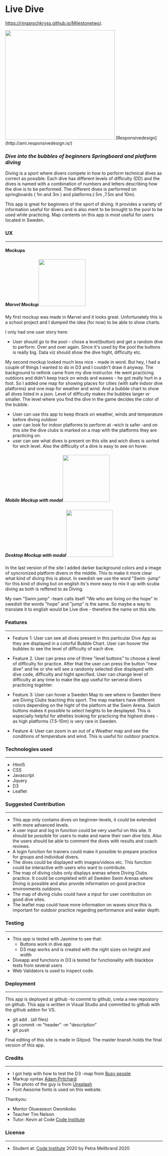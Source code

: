 # Live Dive

https://ringarochkryss.github.io/Milestonetwo/.

<img src="https://github.com/ringarochkryss/Milestonetwo/blob/master/Readme%20Images/responsive%20amiresponsivedesignis.png" height="350">
[Responsivedesign](http://ami.responsivedesign.is/)

### *Dive into the bubbles of beginners Springboard and platform diving* 

Diving is a sport where divers compete in how to perform technical dives as correct as possible. Each dive has different levels of difficulty (DD) and the dives is named with a combination of numbers and letters describing how the dive is to be performed. The different dives is performed on springboards ( 1m and 3m ) and platforms:( 5m ,7.5m and 10m). 

This app is great for beginners of the sport of diving. It provides a variety of information useful for divers and is also ment to be brought to the pool to be used while practicing. Map contents on this app is most useful for users located in Sweden.  

### UX
---
#### Mockups 
##### Marvel Mockup<img src="https://github.com/ringarochkryss/Milestonetwo/blob/master/assets/images/marvel%20mockup%20.png" height="150">
My first mockup was made in Marvel and it looks great. Unfortunately this is a school project and  I dumped the idea (for now) to be able to show charts. 

I only had one user story here:

* User should go to the pool - chose a level(button) and get a random dive to perform. Over and over again. Since it's used by the pool the buttons is really big.
Data viz should show the dive hight, difficulty etc.

My second mockup looked much less nice - made in word. But hey, I had a couple of things I wanted to do in D3 and I couldn't draw
it anyway. The background to rethink came from my dive instructor. He went practicing outdoors and didn't keep track on winds
and wawes - he got really hurt in a foot.  So I added one map for showing places for cities (with safe indoor dive platforms) and one map for weather and wind. 
And a bubble chart to show all dives listed in a json. Level of difficulty makes the bubbles larger or smaller. The level where you find the dive in the game decides the color of the bubble. 


* User can use this app to keep thrack on weather, winds and temperature before diving outdoor
* user can look for indoor platforms to perform at -wich is safer -and on this site the dive clubs is marked on a map with the platforms they are practicing on. 
* user can see what dives is present on this site and wich dives is sorted for wich level. Also the difficulty of a dive is easy to see on hover.

##### Mobile Mockup with modal<img src="https://github.com/ringarochkryss/Milestonetwo/blob/master/assets/images/divemockupmobile.png" height="150">
##### Desktop Mockup with modal<img src="https://github.com/ringarochkryss/Milestonetwo/blob/master/assets/images/divemockupdesktop.png" height="150">

In the last version of the site I added darker background colors and a image of syncronized platform divers in the middle. This to make it  more clear what kind of diving this is about. In swedish we use the word "Swim -jump" for this kind of diving but on english its's more easy to mix it up with scuba diving as both is reffered to as Diving. 

My own "Swim jump" -team calls itself "We who are living on the hope" in swedish the words "hope" and "jump" is the same. So maybe a way to translate it to english would be Live dive - therefore the name on this site. 
### Features
---

* Feature 1: User can see all dives present in this particular Dive App as they are displayed in a colorful Bubble Chart. User can hoover the bubbles to see the level of difficulty of each dive. 

* Feature 2. User can press one of three "level buttons" to choose a level of difficulty for practice. After that the user can press the button "new dive" and he or she will see a randomly selected dive displayed with dive code, difficulty and hight specified. User can change level of difficulty at any time to make the app useful for serveral divers practicing togehter. 

* Feature 3: User can hover a Sweden Map to see where in Sweden there are Diving Clubs teaching this sport. The map markers have different colors depending on the hight of the platform at the Swim Arena. Swich buttons makes it possible to select heights to be desplayed. This is especially helpful for atheltes looking for practicing the highest dives -as high platforms (7.5-10m) is very rare in Sweden.

* Feature 4: User can zoom in an out of a Weather map and see the conditions of temperature and wind. This is useful for outdoor practice. 


### Technologies used
---
* Html5
* CSS
* Javascript
* Jquery
* D3
* Leaflet

### Suggested Contribution
---
* This app only contains dives on beginner-levels, it could be extended with more advanced levels.
* A user input and log in function could be very userful on this site. It should be possible for users to make and name their own dive lists. Also the users should be able to comment the dives with results and coach reviews. 
* A login function for trainers could make it possible to prepare practice for groups and individual divers. 
* The dives could be displayed with images/videos etc. This function could be interactive with users who want to contribute.
* The map of diving clubs only displays arenas where Diving Clubs practice. It could be completed with all Sweden Swim Arenas where Diving is possible and also provide information on good practice environments outdoors.
* The map of diving clubs could have a input for user contribution on good dive sites.
* The leaflet map could have more information on waves since this is important for outdoor practice regarding performance and water depth.

### Testing
---
* This app is tested with Jasmine to see that: 
  * Buttons work in dive app
  * D3 map works and is created with the right sizes on height and width
 * Diveapp and functions in D3 is tested for functionality with blackbox tests from several users
 * Web Validators is used to inspect code.
  

### Deployment
---
This app is deployed at github -to commit to github, creta a new repostory on github.
This app is written in Visual Studio and committed to github with the github addon for VS.

* git add . (all files)
* git commit -m "header" -m "description"
* git push

Final editing of this site is made in Gitpod. The master bransh holds the final version of this app. 

### Credits
---
* I got help with how to test the D3 -map from [Busy people](https://busypeoples.github.io/post/testing-d3-with-jasmine/)
* Markup syntax [Adam Pritchard ](https://github.com/adam-p/markdown-here/wiki/Markdown-Cheatsheet)
* The photo of the guy is from [Unsplash](https://unsplash.com/)
* Font Awsome fonts is used on this website.



Thankyou:
* Mentor  Oluwaseun Owonikoko
* Teacher Tim Nelson
* Tutor: Kevin at Code [Code Institute](https://codeinstitute.net/)

### License
---
* Student at:
[Code Institute](https://codeinstitute.net/) 2020
by Petra Mellbrand 2020










